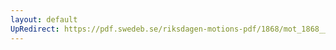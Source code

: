```yaml
---
layout: default
UpRedirect: https://pdf.swedeb.se/riksdagen-motions-pdf/1868/mot_1868__ak__00065/mot_1868__ak__00065_002.pdf
---
```

